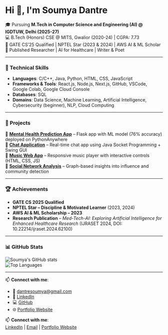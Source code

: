 

<!--
**Soumyadantre/Soumyadantre** is a ✨ _special_ ✨ repository because its `README.md` (this file) appears on your GitHub profile.

Here are some ideas to get you started:

- 🔭 I’m currently working on ...
- 🌱 I’m currently learning ...
- 👯 I’m looking to collaborate on ...
- 🤔 I’m looking for help with ...
- 💬 Ask me about ...
- 📫 How to reach me: ...
- 😄 Pronouns: ...
- ⚡ Fun fact: ...
-->
# Hi 👋, I'm Soumya Dantre  

🎓 Pursuing **M.Tech in Computer Science and Engineering (AI) @ IGDTUW, Delhi (2025-27)**  
💻 B.Tech (Honors) CSE @ MITS, Gwalior (2020-24) | CGPA: 7.73  
🌟 GATE CS’25 Qualified | NPTEL Star (2023 & 2024) | AWS AI & ML Scholar  
📖 Published Researcher | AI for Healthcare | Writer & Poet  

---

### 🚀 Technical Skills  
- **Languages**: C/C++, Java, Python, HTML, CSS, JavaScript  
- **Frameworks & Tools**: React.js, Node.js, Next.js, GitHub, VSCode, Google Colab, Google Cloud Console  
- **Databases**: SQL  
- **Domains**: Data Science, Machine Learning, Artificial Intelligence, Cybersecurity (beginner), NLP, Cloud Computing  

---

### 📌 Projects  
🔹 [**Mental Health Prediction App**](https://github.com/your-repo) – Flask app with ML model (76% accuracy) deployed on PythonAnywhere  
🔹 [**Chat Application**](https://github.com/your-repo) – Real-time chat app using Java Socket Programming + Swing GUI  
🔹 [**Music Web App**](https://github.com/your-repo) – Responsive music player with interactive controls (HTML, CSS, JS)  
🔹 [**Social Network Analysis**](https://github.com/your-repo) – Graph-based insights into influence and community detection  

---

### 🏆 Achievements  
- **GATE CS 2025 Qualified**  
- **NPTEL Star – Discipline & Motivated Learner** (2023, 2024)  
- **AWS AI & ML Scholarship – 2023**  
- **Research Publication** – *Med-Tech-AI: Exploring Artificial Intelligence for Enhanced Healthcare Research* (IJRASET 2024, DOI: 10.22214/ijraset.2024.62100)  

---

### 📊 GitHub Stats  
![Soumya's GitHub stats](https://github-readme-stats.vercel.app/api?username=Soumyadantre&show_icons=true&theme=tokyonight)  
![Top Languages](https://github-readme-stats.vercel.app/api/top-langs/?username=Soumyadantre&layout=compact&theme=tokyonight)  

---

📫 **Connect with me**:  
- 📧 [dantresoumya@gmail.com](mailto:dantresoumya@gmail.com)  
- 🔗 [LinkedIn]((https://www.linkedin.com/in/soumya-dantre-060752229/))  
- 💻 [GitHub](https://github.com/Soumyadantre)  
- 🌐 [Portfolio Website](https://Soumyadantre.github.io)  


📫 **Connect with me**:  
[LinkedIn]((https://www.linkedin.com/in/soumya-dantre-060752229/)) | [Email](mailto:dantresoumya@gmail.com) | [Portfolio Website](https://your-username.github.io)

